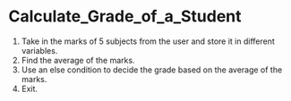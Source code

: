 # Calculate_Grade_of_a_Student

1. Take in the marks of 5 subjects from the user and store it in different variables.
2. Find the average of the marks.
3. Use an else condition to decide the grade based on the average of the marks.
4. Exit.
